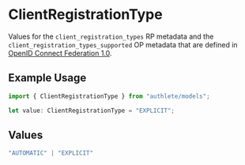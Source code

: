 # ClientRegistrationType

Values for the `client_registration_types` RP metadata and the
 `client_registration_types_supported` OP metadata that are defined in
 [OpenID Connect Federation 1.0](https://openid.net/specs/openid-connect-federation-1_0.html).


## Example Usage

```typescript
import { ClientRegistrationType } from "authlete/models";

let value: ClientRegistrationType = "EXPLICIT";
```

## Values

```typescript
"AUTOMATIC" | "EXPLICIT"
```